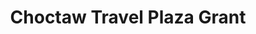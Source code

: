 ---
title: "Choctaw Travel Plaza Grant"
url: /grant/choctaw-travel-plaza-grant/
shop: Lebensmittel
---